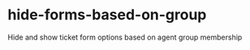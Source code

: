 hide-forms-based-on-group
=========================

Hide and show ticket form options based on agent group membership
